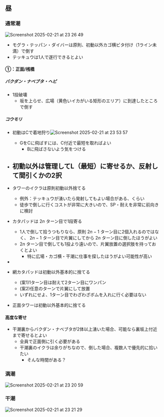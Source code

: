 ## 昼

### 通常潮

![Screenshot 2025-02-21 at 23 26 49](https://github.com/user-attachments/assets/fb661d14-ee96-41d2-aef1-09d7ae302e01)

- モグラ・テッパン・ダイバーは原則、初動以外カゴ横ビタ付け（1ライン未満）で倒す
- テッキュウは1人で遂行できるとよい

<!--
方面ごとに追記するオオモノ：
- バクダン
- ナベブタ
- ヘビ
- コウモリ
- タワー
- カタパッド
- テッキュウ
- ハシラ
-->

#### ①：正面/桟橋

##### バクダン・ナベブタ・ヘビ

- 1投破壊
  - 坂を上らせ、広場（黄色いイカがいる矩形のエリア）に到達したところで倒す

##### コウモリ

- 初動はCで着地狩り![Screenshot 2025-02-21 at 23 53 57](https://github.com/user-attachments/assets/4f398078-337c-4c3a-9fbf-4b6cee3d408b)
  - GをCに飛ばすには、C付近で最短を取ればよい
    - Bに飛ばさないよう気をつける
- 初動以外は管理してL（最短）に寄せるか、反射して間引くかの2択
  - 
  
- タワーのイクラは原則初動以外捨てる
  - 例外：テッキュウが湧いたら発射してもよい場合がある、くらい
  - 徒歩で倒しに行くコストが非常に大きいので、SP・耐えを非常に前向きに検討
- カタパッドは $2n$ ターン目で1段寄る
  - 1人で倒して拾うつもりなら、原則 $2n-1$ ターン目に2個入れるのではなく、 $2n-1$ ターン目で片翼にしてから $2n$ ターン目に倒したほうがよい
  - $2n$ ターン目で倒しても1投より遠いので、片翼放置の選択肢を持っておくとよい
    - 特に広場・カゴ横・干潮に仕事を探したほうがよい可能性が高い
- 

- 網カタパッドは初動以外基本的に捨てる
  - (案1)1ターン目は耐えて2ターン目にワンパン
  - (案2)任意のターンで片翼にして放置
  - いずれにせよ、1ターン目でわざわざボムを入れに行く必要はない
- 正面タワーは初動以外基本的に捨てる

#### 高度な寄せ

- 干潮裏からバクダン・ナベブタが2体以上湧いた場合、可能なら裏坂上付近まで寄せるとよい
  - 全員で正面側に引く必要がある
  - 干潮裏のイクラは余りがちなので、倒した場合、複数人で優先的に拾いたい
    - そんな時間がある？
   
### 満潮

![Screenshot 2025-02-21 at 23 20 59](https://github.com/user-attachments/assets/a04f38ec-d759-4969-b2e8-962c64f5d258)

### 干潮

![Screenshot 2025-02-21 at 23 21 29](https://github.com/user-attachments/assets/b9463c10-0918-4655-9dc6-767c95565618)

